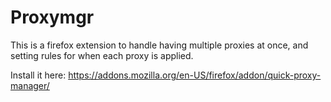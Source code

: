 # Proxymgr
This is a firefox extension to handle having multiple proxies at once, and setting rules for when each proxy is applied.

Install it here: https://addons.mozilla.org/en-US/firefox/addon/quick-proxy-manager/
